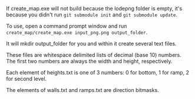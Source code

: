 If create_map.exe will not build because the lodepng folder is empty, it's because you didn't run `git submodule init` and `git submodule update`.

To use, open a command prompt window and run `create_map/create_map.exe input_png.png output_folder`.

It will mkdir output_folder for you and within it create several text files.

These files are whitespace delimited lists of decimal (base 10) numbers. The first two numbers are always the width and height, respectively.

Each element of heights.txt is one of 3 numbers: 0 for bottom, 1 for ramp, 2 for second level.

The elements of walls.txt and ramps.txt are direction bitmasks.
